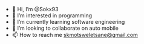 - 👋 Hi, I’m @Sokx93
- 👀 I’m interested in programming 
- 🌱 I’m currently learning software engineering 
- 💞️ I’m looking to collaborate on auto mobile
- 📫 How to reach me skmotsweletsane@gmail.com

<!---
Sokx93/Sokx93 is a ✨ special ✨ repository because its `README.md` (this file) appears on your GitHub profile.
You can click the Preview link to take a look at your changes.
--->
